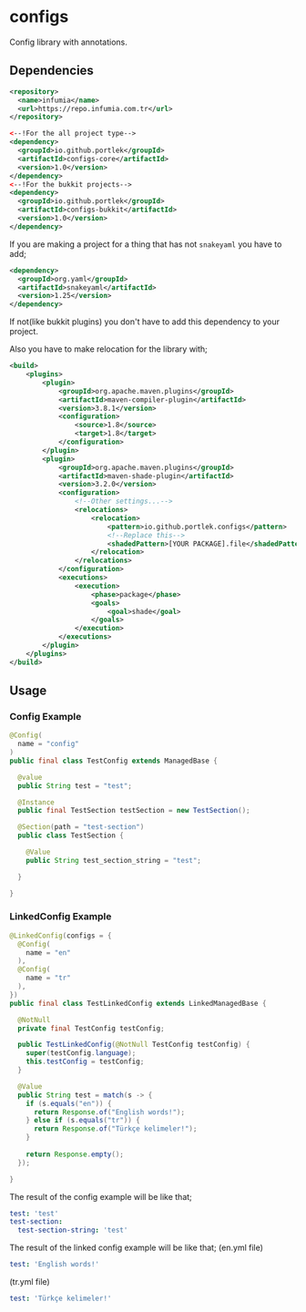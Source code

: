 # configs
Config library with annotations.

## Dependencies

```xml
<repository>
  <name>infumia</name>
  <url>https://repo.infumia.com.tr</url>
</repository>

<--!For the all project type-->
<dependency>
  <groupId>io.github.portlek</groupId>
  <artifactId>configs-core</artifactId>
  <version>1.0</version>
</dependency>
<--!For the bukkit projects-->
<dependency>
  <groupId>io.github.portlek</groupId>
  <artifactId>configs-bukkit</artifactId>
  <version>1.0</version>
</dependency>
```

If you are making a project for a thing that has not `snakeyaml` you have to add;
```xml
<dependency>
  <groupId>org.yaml</groupId>
  <artifactId>snakeyaml</artifactId>
  <version>1.25</version>
</dependency>
```
If not(like bukkit plugins) you don't have to add this dependency to your project.

Also you have to make relocation for the library with;
```xml
<build>
    <plugins>
        <plugin>
            <groupId>org.apache.maven.plugins</groupId>
            <artifactId>maven-compiler-plugin</artifactId>
            <version>3.8.1</version>
            <configuration>
                <source>1.8</source>
                <target>1.8</target>
            </configuration>
        </plugin>
        <plugin>
            <groupId>org.apache.maven.plugins</groupId>
            <artifactId>maven-shade-plugin</artifactId>
            <version>3.2.0</version>
            <configuration>
                <!--Other settings...-->
                <relocations>
                    <relocation>
                        <pattern>io.github.portlek.configs</pattern>
                        <!--Replace this-->
                        <shadedPattern>[YOUR PACKAGE].file</shadedPattern>
                    </relocation>
                </relocations>
            </configuration>
            <executions>
                <execution>
                    <phase>package</phase>
                    <goals>
                        <goal>shade</goal>
                    </goals>
                </execution>
            </executions>
        </plugin>
    </plugins>
</build>
```

## Usage

### Config Example
```java
@Config(
  name = "config"
)
public final class TestConfig extends ManagedBase {

  @value
  public String test = "test";

  @Instance
  public final TestSection testSection = new TestSection();

  @Section(path = "test-section")
  public class TestSection {

    @Value
    public String test_section_string = "test";

  }

}
```

### LinkedConfig Example
```java
@LinkedConfig(configs = {
  @Config(
    name = "en"
  ),
  @Config(
    name = "tr"
  ),
})
public final class TestLinkedConfig extends LinkedManagedBase {

  @NotNull
  private final TestConfig testConfig;

  public TestLinkedConfig(@NotNull TestConfig testConfig) {
    super(testConfig.language);
    this.testConfig = testConfig;
  }

  @Value
  public String test = match(s -> {
    if (s.equals("en")) {
      return Response.of("English words!");
    } else if (s.equals("tr")) {
      return Response.of("Türkçe kelimeler!");
    }
    
    return Response.empty();
  });

}
```

The result of the config example will be like that;
```yml
test: 'test'
test-section:
  test-section-string: 'test'
```

The result of the linked config example will be like that;
(en.yml file)
```yml
test: 'English words!'
```
(tr.yml file)
```yml
test: 'Türkçe kelimeler!'
```
